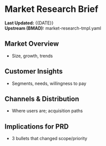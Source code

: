 # Market Research Brief
**Last Updated:** {{DATE}}  
**Upstream (BMAD):** market-research-tmpl.yaml

## Market Overview
- Size, growth, trends

## Customer Insights
- Segments, needs, willingness to pay

## Channels & Distribution
- Where users are; acquisition paths

## Implications for PRD
- 3 bullets that changed scope/priority